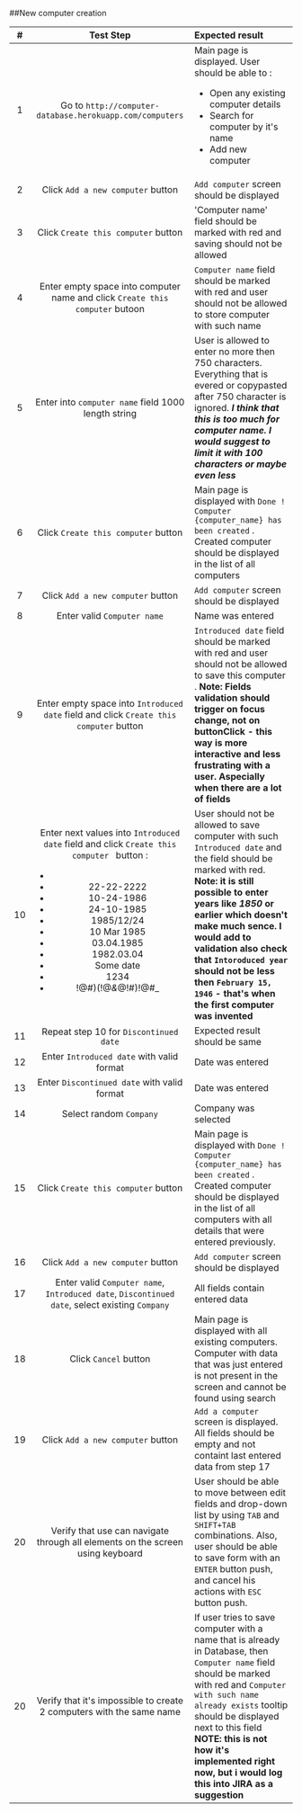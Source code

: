 ##New computer creation

|#|Test Step | Expected result|
|:-:|:------------: | :-------------|
|1 | Go to `http://computer-database.herokuapp.com/computers` | Main page is displayed. User should be able to :<ul><li>Open any existing computer details</li><li>Search for computer by it's name</li><li>Add new computer</li></ul>|
|2 |Click `Add a new computer` button |`Add computer` screen should be displayed |
|3 |Click `Create this computer` button |'Computer name' field should be marked with red and saving should not be allowed |
|4 |Enter empty space into computer name and click `Create this computer` butoon | `Computer name` field should be marked with red and user should not be allowed to store computer with such name|
|5 |Enter into `computer name` field 1000 length string|User is allowed to enter no more then 750 characters. Everything that is evered or copypasted after 750 character is ignored. _**I think that this is too much for computer name. I would suggest to limit it with 100 characters or maybe even less**_ |
|6 |Click `Create this computer` button |Main page is displayed with `Done ! Computer {computer_name} has been created` . Created computer should be displayed in the list of all computers |
|7 |Click `Add a new computer` button |`Add computer` screen should be displayed |
|8 |Enter valid `Computer name` |Name was entered |
|9 |Enter empty space into `Introduced date` field and click `Create this computer` button |`Introduced date` field should be marked with red and user should not be allowed to save this computer . **Note: Fields validation should trigger on focus change, not on buttonClick - this way is more interactive and less frustrating with a user. Aspecially when there are a lot of fields** |
|10 |Enter next values into `Introduced date` field and click `Create this computer ` button : <ul><li></li><li>22-22-2222</li><li>10-24-1986</li><li>24-10-1985</li><li>1985/12/24</li><li>10 Mar 1985</li><li>03.04.1985</li><li>1982.03.04</li><li>Some date</li><li>1234</li><li>!@#)(!@*&*@!#)!@#_</li></ul>| User should not be allowed to save computer with such `Introduced date` and the field should be marked with red. **Note: it is still possible to enter years like *1850* or earlier which doesn't make much sence. I would add to validation also check that `Intoroduced year` should not be less then `February 15, 1946` - that's when the first computer was invented** |
|11 |Repeat step 10 for `Discontinued date` | Expected result should be same |
|12 |Enter `Introduced date` with valid format| Date was entered|
|13 |Enter `Discontinued date` with valid format | Date was entered |
|14 |Select random `Company` | Company was selected|
|15 |Click `Create this computer`  button| Main page is displayed with `Done ! Computer {computer_name} has been created` . Created computer should be displayed in the list of all computers with all details that were entered previously.  |
|16 |Click `Add a new computer` button |`Add computer` screen should be displayed |
|17 |Enter valid `Computer name`, `Introduced date`, `Discontinued date`, select existing `Company` |All fields contain entered data |
|18 |Click `Cancel` button | Main page is displayed with all existing computers. Computer with data that was just entered is not present in the screen and cannot be found using search|
|19 |Click `Add a new computer` button  |`Add a computer` screen is displayed. All fields should be empty and not containt last entered data from step 17  |
|20 |Verify that use can navigate through all elements on the screen using keyboard | User should be able to move between edit fields and drop-down list by using `TAB` and `SHIFT+TAB` combinations. Also, user should be able to save form with an `ENTER` button push, and cancel his actions with `ESC` button push.  |
|20 |Verify that it's impossible to create 2 computers with the same name | If user tries to save computer with a name that is already in Database, then `Computer name` field should be marked with red and `Computer with such name already exists` tooltip should be displayed next to this field **NOTE: this is not how it's implemented right now, but i would log this into JIRA as a suggestion**|


